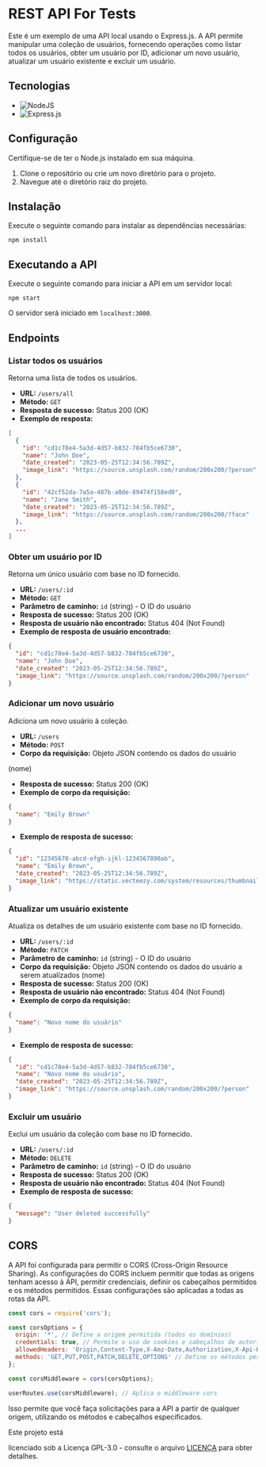 # REST API For Tests
Este é um exemplo de uma API local usando o Express.js. A API permite manipular uma coleção de usuários, fornecendo operações como listar todos os usuários, obter um usuário por ID, adicionar um novo usuário, atualizar um usuário existente e excluir um usuário.

## Tecnologias
- ![NodeJS](https://img.shields.io/badge/node.js-6DA55F?style=for-the-badge&logo=node.js&logoColor=white)
- ![Express.js](https://img.shields.io/badge/express.js-%23404d59.svg?style=for-the-badge&logo=express&logoColor=%2361DAFB)

## Configuração

Certifique-se de ter o Node.js instalado em sua máquina.

1. Clone o repositório ou crie um novo diretório para o projeto.
2. Navegue até o diretório raiz do projeto.

## Instalação

Execute o seguinte comando para instalar as dependências necessárias:

```
npm install
```

## Executando a API

Execute o seguinte comando para iniciar a API em um servidor local:

```
npm start
```

O servidor será iniciado em `localhost:3000`.

## Endpoints

### Listar todos os usuários

Retorna uma lista de todos os usuários.

- **URL:** `/users/all`
- **Método:** `GET`
- **Resposta de sucesso:** Status 200 (OK)
- **Exemplo de resposta:**

```json
[
  {
    "id": "cd1c78e4-5a3d-4d57-b832-784fb5ce6730",
    "name": "John Doe",
    "date_created": "2023-05-25T12:34:56.789Z",
    "image_link": "https://source.unsplash.com/random/200x200/?person"
  },
  {
    "id": "42cf52da-7a5a-487b-a0de-89474f158ed0",
    "name": "Jane Smith",
    "date_created": "2023-05-25T12:34:56.789Z",
    "image_link": "https://source.unsplash.com/random/200x200/?face"
  },
  ...
]
```

### Obter um usuário por ID

Retorna um único usuário com base no ID fornecido.

- **URL:** `/users/:id`
- **Método:** `GET`
- **Parâmetro de caminho:** `id` (string) - O ID do usuário
- **Resposta de sucesso:** Status 200 (OK)
- **Resposta de usuário não encontrado:** Status 404 (Not Found)
- **Exemplo de resposta de usuário encontrado:**

```json
{
  "id": "cd1c78e4-5a3d-4d57-b832-784fb5ce6730",
  "name": "John Doe",
  "date_created": "2023-05-25T12:34:56.789Z",
  "image_link": "https://source.unsplash.com/random/200x200/?person"
}
```

### Adicionar um novo usuário

Adiciona um novo usuário à coleção.

- **URL:** `/users`
- **Método:** `POST`
- **Corpo da requisição:** Objeto JSON contendo os dados do usuário

 (nome)
- **Resposta de sucesso:** Status 200 (OK)
- **Exemplo de corpo da requisição:**

```json
{
  "name": "Emily Brown"
}
```

- **Exemplo de resposta de sucesso:**

```json
{
  "id": "12345678-abcd-efgh-ijkl-1234567890ab",
  "name": "Emily Brown",
  "date_created": "2023-05-25T12:34:56.789Z",
  "image_link": "https://static.vecteezy.com/system/resources/thumbnails/004/511/281/small/default-avatar-photo-placeholder-profile-picture-vector.jpg"
}
```

### Atualizar um usuário existente

Atualiza os detalhes de um usuário existente com base no ID fornecido.

- **URL:** `/users/:id`
- **Método:** `PATCH`
- **Parâmetro de caminho:** `id` (string) - O ID do usuário
- **Corpo da requisição:** Objeto JSON contendo os dados do usuário a serem atualizados (nome)
- **Resposta de sucesso:** Status 200 (OK)
- **Resposta de usuário não encontrado:** Status 404 (Not Found)
- **Exemplo de corpo da requisição:**

```json
{
  "name": "Novo nome do usuário"
}
```

- **Exemplo de resposta de sucesso:**

```json
{
  "id": "cd1c78e4-5a3d-4d57-b832-784fb5ce6730",
  "name": "Novo nome do usuário",
  "date_created": "2023-05-25T12:34:56.789Z",
  "image_link": "https://source.unsplash.com/random/200x200/?person"
}
```

### Excluir um usuário

Exclui um usuário da coleção com base no ID fornecido.

- **URL:** `/users/:id`
- **Método:** `DELETE`
- **Parâmetro de caminho:** `id` (string) - O ID do usuário
- **Resposta de sucesso:** Status 200 (OK)
- **Resposta de usuário não encontrado:** Status 404 (Not Found)
- **Exemplo de resposta de sucesso:**

```json
{
  "message": "User deleted successfully"
}
```

## CORS

A API foi configurada para permitir o CORS (Cross-Origin Resource Sharing). As configurações do CORS incluem permitir que todas as origens tenham acesso à API, permitir credenciais, definir os cabeçalhos permitidos e os métodos permitidos. Essas configurações são aplicadas a todas as rotas da API.

```javascript
const cors = require('cors');

const corsOptions = {
  origin: '*', // Define a origem permitida (todos os domínios)
  credentials: true, // Permite o uso de cookies e cabeçalhos de autorização com HTTPS
  allowedHeaders: 'Origin,Content-Type,X-Amz-Date,Authorization,X-Api-Key,X-Amz-Security-Token,locale', // Define os cabeçalhos permitidos
  methods: 'GET,PUT,POST,PATCH,DELETE,OPTIONS' // Define os métodos permitidos
};

const corsMiddleware = cors(corsOptions);

userRoutes.use(corsMiddleware); // Aplica o middleware cors
```

Isso permite que você faça solicitações para a API a partir de qualquer origem, utilizando os métodos e cabeçalhos especificados.

Este projeto está

 licenciado sob a Licença GPL-3.0 - consulte o arquivo [LICENÇA](LICENSE) para obter detalhes.
```
